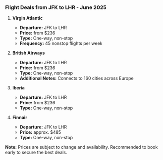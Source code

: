 ### Flight Deals from JFK to LHR - June 2025

1. **Virgin Atlantic**  
   - **Departure:** JFK to LHR  
   - **Price:** from $236  
   - **Type:** One-way, non-stop  
   - **Frequency:** 45 nonstop flights per week  

2. **British Airways**  
   - **Departure:** JFK to LHR  
   - **Price:** from $236  
   - **Type:** One-way, non-stop  
   - **Additional Notes:** Connects to 160 cities across Europe  

3. **Iberia**  
   - **Departure:** JFK to LHR  
   - **Price:** from $236  
   - **Type:** One-way, non-stop  

4. **Finnair**  
   - **Departure:** JFK to LHR  
   - **Price:** approx. $485  
   - **Type:** One-way, non-stop  

**Note:** Prices are subject to change and availability. Recommended to book early to secure the best deals.